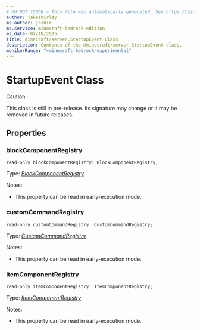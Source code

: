 ```yaml
---
# DO NOT TOUCH — This file was automatically generated. See https://github.com/mojang/minecraftapidocsgenerator to modify descriptions, examples, etc.
author: jakeshirley
ms.author: jashir
ms.service: minecraft-bedrock-edition
ms.date: 02/10/2025
title: minecraft/server.StartupEvent Class
description: Contents of the @minecraft/server.StartupEvent class.
monikerRange: "=minecraft-bedrock-experimental"
---
```

# StartupEvent Class

> [!CAUTION]
> This class is still in pre-release.  Its signature may change or it may be removed in future releases.

## Properties

### **blockComponentRegistry**
`read-only blockComponentRegistry: BlockComponentRegistry;`

Type: [*BlockComponentRegistry*](BlockComponentRegistry.md)

Notes:
  - This property can be read in early-execution mode.

### **customCommandRegistry**
`read-only customCommandRegistry: CustomCommandRegistry;`

Type: [*CustomCommandRegistry*](CustomCommandRegistry.md)

Notes:
  - This property can be read in early-execution mode.

### **itemComponentRegistry**
`read-only itemComponentRegistry: ItemComponentRegistry;`

Type: [*ItemComponentRegistry*](ItemComponentRegistry.md)

Notes:
  - This property can be read in early-execution mode.
